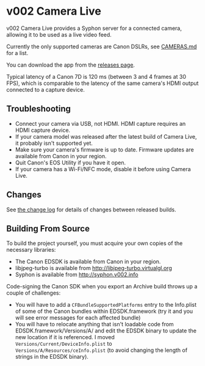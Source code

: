 v002 Camera Live
================

v002 Camera Live provides a Syphon server for a connected camera, allowing it to be used as a live video feed.

Currently the only supported cameras are Canon DSLRs, see [CAMERAS.md](https://github.com/v002/v002-Camera-Live/blob/master/CAMERAS.md) for a list.

You can download the app from the [releases page](https://github.com/v002/v002-Camera-Live/releases).

Typical latency of a Canon 7D is 120 ms (between 3 and 4 frames at 30 FPS), which is comparable to the latency of the same camera's HDMI output connected to a capture device.

Troubleshooting
---------------

- Connect your camera via USB, not HDMI. HDMI capture requires an HDMI capture device.
- If your camera model was released after the latest build of Camera Live, it probably isn't supported yet.
- Make sure your camera's firmware is up to date. Firmware updates are available from Canon in your region. 
- Quit Canon's EOS Utility if you have it open.
- If your camera has a Wi-Fi/NFC mode, disable it before using Camera Live.

Changes
-------

See [the change log](https://github.com/v002/v002-Camera-Live/blob/master/CHANGES.md) for details of changes between released builds.

Building From Source
--------------------

To build the project yourself, you must acquire your own copies of the necessary libraries:

 - The Canon EDSDK is available from Canon in your region.
 - libjpeg-turbo is available from http://libjpeg-turbo.virtualgl.org
 - Syphon is available from http://syphon.v002.info

Code-signing the Canon SDK when you export an Archive build throws up a couple of challenges:

 - You will have to add a ````CFBundleSupportedPlatforms```` entry to the Info.plist of some of the Canon bundles within EDSDK.framework (try it and you will see error messages for each affected bundle)
 - You will have to relocate anything that isn't loadable code from EDSDK.framework/Versions/A/ and edit the EDSDK binary to update the new location if it is referenced. I moved ````Versions/Current/DeviceInfo.plist```` to ````Versions/A/Resources/ceInfo.plist```` (to avoid changing the length of strings in the EDSDK binary).
